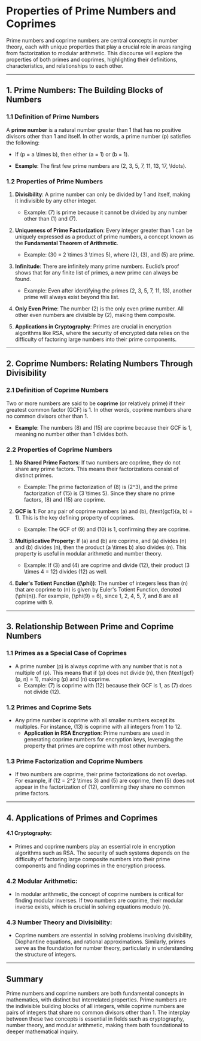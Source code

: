 # Properties of Prime Numbers and Coprimes

Prime numbers and coprime numbers are central concepts in number theory, each with unique properties that play a crucial role in areas ranging from factorization to modular arithmetic. This discourse will explore the properties of both primes and coprimes, highlighting their definitions, characteristics, and relationships to each other.

---

## **1. Prime Numbers: The Building Blocks of Numbers**

### 1.1 **Definition of Prime Numbers**
A **prime number** is a natural number greater than 1 that has no positive divisors other than 1 and itself. In other words, a prime number \(p\) satisfies the following:
- If \(p = a \times b\), then either \(a = 1\) or \(b = 1\).

- **Example**: The first few prime numbers are \(2, 3, 5, 7, 11, 13, 17, \ldots\).

### 1.2 **Properties of Prime Numbers**
1. **Divisibility**: A prime number can only be divided by 1 and itself, making it indivisible by any other integer.
   - Example: \(7\) is prime because it cannot be divided by any number other than \(1\) and \(7\).

2. **Uniqueness of Prime Factorization**: Every integer greater than 1 can be uniquely expressed as a product of prime numbers, a concept known as the **Fundamental Theorem of Arithmetic**.
   - Example: \(30 = 2 \times 3 \times 5\), where \(2\), \(3\), and \(5\) are prime.

3. **Infinitude**: There are infinitely many prime numbers. Euclid’s proof shows that for any finite list of primes, a new prime can always be found.
   - Example: Even after identifying the primes \(2, 3, 5, 7, 11, 13\), another prime will always exist beyond this list.

4. **Only Even Prime**: The number \(2\) is the only even prime number. All other even numbers are divisible by \(2\), making them composite.

5. **Applications in Cryptography**: Primes are crucial in encryption algorithms like RSA, where the security of encrypted data relies on the difficulty of factoring large numbers into their prime components.

---
## **2. Coprime Numbers: Relating Numbers Through Divisibility**

### 2.1 **Definition of Coprime Numbers**
Two or more numbers are said to be **coprime** (or relatively prime) if their greatest common factor (GCF) is 1. In other words, coprime numbers share no common divisors other than 1.

- **Example**: The numbers \(8\) and \(15\) are coprime because their GCF is 1, meaning no number other than 1 divides both.

### 2.2 **Properties of Coprime Numbers**
1. **No Shared Prime Factors**: If two numbers are coprime, they do not share any prime factors. This means their factorizations consist of distinct primes.
   - Example: The prime factorization of \(8\) is \(2^3\), and the prime factorization of \(15\) is \(3 \times 5\). Since they share no prime factors, \(8\) and \(15\) are coprime.

2. **GCF is 1**: For any pair of coprime numbers \(a\) and \(b\), \(\text{gcf}(a, b) = 1\). This is the key defining property of coprimes.
   - Example: The GCF of \(9\) and \(10\) is 1, confirming they are coprime.

3. **Multiplicative Property**: If \(a\) and \(b\) are coprime, and \(a\) divides \(n\) and \(b\) divides \(n\), then the product \(a \times b\) also divides \(n\). This property is useful in modular arithmetic and number theory.
   - Example: If \(3\) and \(4\) are coprime and divide \(12\), their product \(3 \times 4 = 12\) divides \(12\) as well.

4. **Euler's Totient Function (\(\phi\))**: The number of integers less than \(n\) that are coprime to \(n\) is given by Euler's Totient Function, denoted \(\phi(n)\). For example, \(\phi(9) = 6\), since 1, 2, 4, 5, 7, and 8 are all coprime with 9.
   
---


## **3. Relationship Between Prime and Coprime Numbers**

### 1.1 **Primes as a Special Case of Coprimes**
- A prime number \(p\) is always coprime with any number that is not a multiple of \(p\). This means that if \(p\) does not divide \(n\), then \(\text{gcf}(p, n) = 1\), making \(p\) and \(n\) coprime.
  - Example: \(7\) is coprime with \(12\) because their GCF is 1, as \(7\) does not divide \(12\).

### 1.2 **Primes and Coprime Sets**
- Any prime number is coprime with all smaller numbers except its multiples. For instance, \(13\) is coprime with all integers from 1 to 12.
  - **Application in RSA Encryption**: Prime numbers are used in generating coprime numbers for encryption keys, leveraging the property that primes are coprime with most other numbers.

### 1.3 **Prime Factorization and Coprime Numbers**
- If two numbers are coprime, their prime factorizations do not overlap. For example, if \(12 = 2^2 \times 3\) and \(5\) are coprime, then \(5\) does not appear in the factorization of \(12\), confirming they share no common prime factors.

---

## **4. Applications of Primes and Coprimes**

#### 4.1 **Cryptography**:
- Primes and coprime numbers play an essential role in encryption algorithms such as RSA. The security of such systems depends on the difficulty of factoring large composite numbers into their prime components and finding coprimes in the encryption process.

### 4.2 **Modular Arithmetic**:
- In modular arithmetic, the concept of coprime numbers is critical for finding modular inverses. If two numbers are coprime, their modular inverse exists, which is crucial in solving equations modulo \(n\).

### 4.3 **Number Theory and Divisibility**:
- Coprime numbers are essential in solving problems involving divisibility, Diophantine equations, and rational approximations. Similarly, primes serve as the foundation for number theory, particularly in understanding the structure of integers.

---

## **Summary**

Prime numbers and coprime numbers are both fundamental concepts in mathematics, with distinct but interrelated properties. Prime numbers are the indivisible building blocks of all integers, while coprime numbers are pairs of integers that share no common divisors other than 1. The interplay between these two concepts is essential in fields such as cryptography, number theory, and modular arithmetic, making them both foundational to deeper mathematical inquiry.